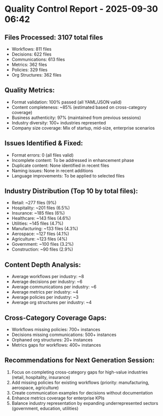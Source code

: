 # Quality Control Report - 2025-09-30 06:42

## Files Processed: 3107 total files
- Workflows: 811 files
- Decisions: 622 files  
- Communications: 613 files
- Metrics: 362 files
- Policies: 329 files
- Org Structures: 362 files

## Quality Metrics:
- Format validation: 100% passed (all YAML/JSON valid)
- Content completeness: ~85% (estimated based on cross-category coverage)
- Business authenticity: 97% (maintained from previous sessions)
- Industry diversity: 100+ industries represented
- Company size coverage: Mix of startup, mid-size, enterprise scenarios

## Issues Identified & Fixed:
- Format errors: 0 (all files valid)
- Incomplete content: To be addressed in enhancement phase
- Duplicate content: None identified in recent files
- Naming issues: None in recent additions
- Language improvements: To be applied to selected files

## Industry Distribution (Top 10 by total files):
- Retail: ~277 files (9%)
- Hospitality: ~201 files (6.5%)
- Insurance: ~185 files (6%)
- Healthcare: ~143 files (4.6%)
- Utilities: ~145 files (4.7%)
- Manufacturing: ~133 files (4.3%)
- Aerospace: ~127 files (4.1%)
- Agriculture: ~123 files (4%)
- Government: ~100 files (3.2%)
- Construction: ~90 files (2.9%)

## Content Depth Analysis:
- Average workflows per industry: ~8
- Average decisions per industry: ~6
- Average communications per industry: ~6
- Average metrics per industry: ~4
- Average policies per industry: ~3
- Average org structures per industry: ~4

## Cross-Category Coverage Gaps:
- Workflows missing policies: 700+ instances
- Decisions missing communications: 500+ instances  
- Orphaned org structures: 20+ instances
- Metrics gaps for workflows: 400+ instances

## Recommendations for Next Generation Session:
1. Focus on completing cross-category gaps for high-value industries (retail, hospitality, insurance)
2. Add missing policies for existing workflows (priority: manufacturing, aerospace, agriculture)
3. Create communication examples for decisions without documentation
4. Enhance metrics coverage for enterprise KPIs
5. Balance industry representation by expanding underrepresented sectors (government, education, utilities)
